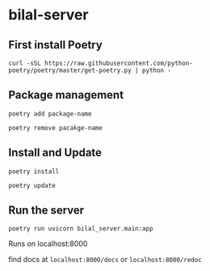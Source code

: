 # bilal-server

## First install Poetry

`curl -sSL https://raw.githubusercontent.com/python-poetry/poetry/master/get-poetry.py | python -`

## Package management

`poetry add package-name`

`poetry remove pacakge-name`

## Install and Update

`poetry install`

`poetry update`

## Run the server

`poetry run uvicorn bilal_server.main:app`

Runs on localhost:8000
  
find docs at `localhost:8000/docs` or `localhost:8000/redoc`
